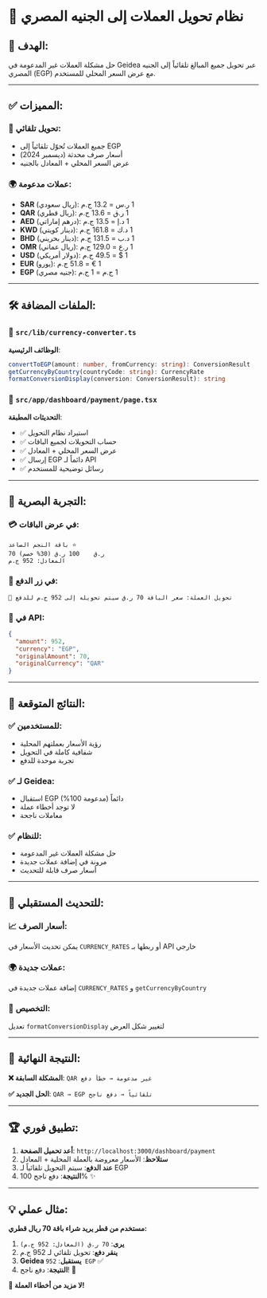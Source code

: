 # 💱 نظام تحويل العملات إلى الجنيه المصري

## 🎯 **الهدف**:
حل مشكلة العملات غير المدعومة في Geidea عبر تحويل جميع المبالغ تلقائياً إلى الجنيه المصري (EGP) مع عرض السعر المحلي للمستخدم.

---

## ✅ **المميزات**:

### 🔄 **تحويل تلقائي**:
- جميع العملات تُحوّل تلقائياً إلى EGP
- أسعار صرف محدثة (ديسمبر 2024)
- عرض السعر المحلي + المعادل بالجنيه

### 🌍 **عملات مدعومة**:
- **SAR** (ريال سعودي): 1 ر.س = 13.2 ج.م
- **QAR** (ريال قطري): 1 ر.ق = 13.6 ج.م  
- **AED** (درهم إماراتي): 1 د.إ = 13.5 ج.م
- **KWD** (دينار كويتي): 1 د.ك = 161.8 ج.م
- **BHD** (دينار بحريني): 1 د.ب = 131.5 ج.م
- **OMR** (ريال عماني): 1 ر.ع = 129.0 ج.م
- **USD** (دولار أمريكي): 1 $ = 49.5 ج.م
- **EUR** (يورو): 1 € = 51.8 ج.م
- **EGP** (جنيه مصري): 1 ج.م = 1 ج.م

---

## 🛠️ **الملفات المضافة**:

### 📄 `src/lib/currency-converter.ts`
**الوظائف الرئيسية**:
```typescript
convertToEGP(amount: number, fromCurrency: string): ConversionResult
getCurrencyByCountry(countryCode: string): CurrencyRate  
formatConversionDisplay(conversion: ConversionResult): string
```

### 📄 `src/app/dashboard/payment/page.tsx`
**التحديثات المطبقة**:
- ✅ استيراد نظام التحويل
- ✅ حساب التحويلات لجميع الباقات
- ✅ عرض السعر المحلي + المعادل
- ✅ إرسال EGP دائماً لـ API
- ✅ رسائل توضيحية للمستخدم

---

## 🎨 **التجربة البصرية**:

### 💳 **في عرض الباقات**:
```
باقة النجم الصاعد ⭐
70 ر.ق    100 ر.ق (30% خصم)
المعادل: 952 ج.م
```

### 💱 **في زر الدفع**:
```
💱 تحويل العملة: سعر الباقة 70 ر.ق سيتم تحويله إلى 952 ج.م للدفع
```

### 🔄 **في API**:
```json
{
  "amount": 952,
  "currency": "EGP",
  "originalAmount": 70,
  "originalCurrency": "QAR"
}
```

---

## 🚀 **النتائج المتوقعة**:

### ✅ **للمستخدمين**:
- رؤية الأسعار بعملتهم المحلية
- شفافية كاملة في التحويل
- تجربة موحدة للدفع

### ✅ **لـ Geidea**:
- استقبال EGP دائماً (مدعومة 100%)
- لا توجد أخطاء عملة
- معاملات ناجحة

### ✅ **للنظام**:
- حل مشكلة العملات غير المدعومة
- مرونة في إضافة عملات جديدة
- أسعار صرف قابلة للتحديث

---

## 🔧 **للتحديث المستقبلي**:

### 📈 **أسعار الصرف**:
يمكن تحديث الأسعار في `CURRENCY_RATES` أو ربطها بـ API خارجي

### 🌍 **عملات جديدة**:
إضافة عملات جديدة في `CURRENCY_RATES` و `getCurrencyByCountry`

### 🎨 **التخصيص**:
تعديل `formatConversionDisplay` لتغيير شكل العرض

---

## 🎉 **النتيجة النهائية**:

**❌ المشكلة السابقة**: `QAR غير مدعومة → خطأ دفع`

**✅ الحل الجديد**: `QAR → EGP تلقائياً → دفع ناجح`

---

## 🏆 **تطبيق فوري**:

1. **أعد تحميل الصفحة**: `http://localhost:3000/dashboard/payment`
2. **ستلاحظ**: الأسعار معروضة بالعملة المحلية + المعادل
3. **عند الدفع**: سيتم التحويل تلقائياً لـ EGP
4. **النتيجة**: دفع ناجح 100% ✨

---

## 💡 **مثال عملي**:

**مستخدم من قطر يريد شراء باقة 70 ريال قطري:**

1. **يرى**: `70 ر.ق (المعادل: 952 ج.م)`
2. **ينقر دفع**: تحويل تلقائي لـ 952 ج.م
3. **Geidea يستقبل**: `952 EGP` ✅
4. **النتيجة**: دفع ناجح! 🎉

**🎯 لا مزيد من أخطاء العملة!** 
